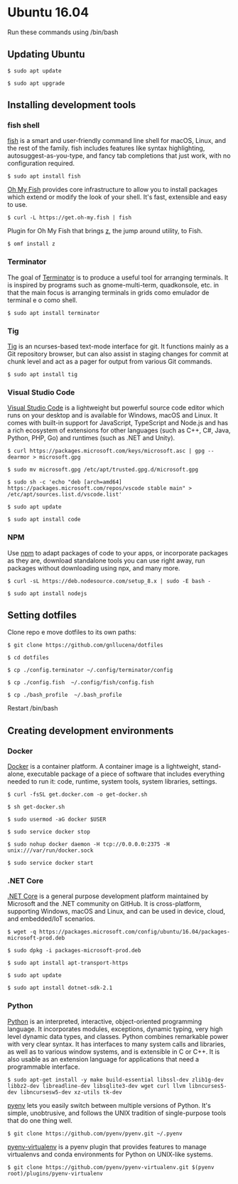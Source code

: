 # Ubuntu 16.04
Run these commands using /bin/bash

## Updating Ubuntu

	$ sudo apt update
	
	$ sudo apt upgrade

## Installing development tools
### fish shell
<a href="https://github.com/fish-shell/fish-shell">fish</a> is a smart and user-friendly command line shell for macOS, Linux, and the rest of the family. fish includes features like syntax highlighting, autosuggest-as-you-type, and fancy tab completions that just work, with no configuration required.
	
	$ sudo apt install fish
<a href="https://github.com/oh-my-fish/oh-my-fish">Oh My Fish</a> provides core infrastructure to allow you to install packages which extend or modify the look of your shell. It's fast, extensible and easy to use.
	
	$ curl -L https://get.oh-my.fish | fish


Plugin for Oh My Fish that brings <a href="https://github.com/oh-my-fish/plugin-z">z</a>, the jump around utility, to Fish.

	
	$ omf install z

### Terminator
The goal of <a href="https://gnometerminator.blogspot.com/p/introduction.html">Terminator</a>  is to produce a useful tool for arranging terminals. It is inspired by programs such as gnome-multi-term, quadkonsole, etc. in that the main focus is arranging terminals in grids
como emulador de terminal e o  como shell.

    $ sudo apt install terminator


### Tig

<a href="https://github.com/jonas/tig">Tig</a> is an ncurses-based text-mode interface for git. It functions mainly as a Git repository browser, but can also assist in staging changes for commit at chunk level and act as a pager for output from various Git commands.

	$ sudo apt install tig  


### Visual Studio Code

<a href="https://code.visualstudio.com/docs/setup/setup-overview">Visual Studio Code</a> is a lightweight but powerful source code editor which runs on your desktop and is available for Windows, macOS and Linux. It comes with built-in support for JavaScript, TypeScript and Node.js and has a rich ecosystem of extensions for other languages (such as C++, C#, Java, Python, PHP, Go) and runtimes (such as .NET and Unity).

	$ curl https://packages.microsoft.com/keys/microsoft.asc | gpg --dearmor > microsoft.gpg

	$ sudo mv microsoft.gpg /etc/apt/trusted.gpg.d/microsoft.gpg
	
	$ sudo sh -c 'echo "deb [arch=amd64] https://packages.microsoft.com/repos/vscode stable main" > /etc/apt/sources.list.d/vscode.list'

	$ sudo apt update

	$ sudo apt install code

### NPM
Use <a href="https://docs.npmjs.com/">npm</a> to adapt packages of code to your apps, or incorporate packages as they are, download standalone tools you can use right away, run packages without downloading using npx, and many more.

	$ curl -sL https://deb.nodesource.com/setup_8.x | sudo -E bash -

	$ sudo apt install nodejs

## Setting dotfiles

Clone repo e move dotfiles to its own paths:

	$ git clone https://github.com/gnllucena/dotfiles

	$ cd dotfiles

	$ cp ./config.terminator ~/.config/terminator/config

	$ cp ./config.fish  ~/.config/fish/config.fish
	
	$ cp ./bash_profile  ~/.bash_profile

Restart /bin/bash

## Creating development environments

### Docker

<a href="https://www.docker.com/what-container#/package_software">Docker</a> is a container platform. A container image is a lightweight, stand-alone, executable package of a piece of software that includes everything needed to run it: code, runtime, system tools, system libraries, settings.

	$ curl -fsSL get.docker.com -o get-docker.sh

	$ sh get-docker.sh

	$ sudo usermod -aG docker $USER

	$ sudo service docker stop

	$ sudo nohup docker daemon -H tcp://0.0.0.0:2375 -H unix:///var/run/docker.sock

	$ sudo service docker start

### .NET Core

<a href="https://docs.microsoft.com/pt-br/dotnet/core/">.NET Core</a> is a general purpose development platform maintained by Microsoft and the .NET community on GitHub. It is cross-platform, supporting Windows, macOS and Linux, and can be used in device, cloud, and embedded/IoT scenarios.

	$ wget -q https://packages.microsoft.com/config/ubuntu/16.04/packages-microsoft-prod.deb

	$ sudo dpkg -i packages-microsoft-prod.deb

	$ sudo apt install apt-transport-https

	$ sudo apt update

	$ sudo apt install dotnet-sdk-2.1

### Python

<a href="https://docs.python.org/3/faq/general.html#what-is-python">Python</a> is an interpreted, interactive, object-oriented programming language. It incorporates modules, exceptions, dynamic typing, very high level dynamic data types, and classes. Python combines remarkable power with very clear syntax. It has interfaces to many system calls and libraries, as well as to various window systems, and is extensible in C or C++. It is also usable as an extension language for applications that need a programmable interface.

	$ sudo apt-get install -y make build-essential libssl-dev zlib1g-dev libbz2-dev libreadline-dev libsqlite3-dev wget curl llvm libncurses5-dev libncursesw5-dev xz-utils tk-dev

<a href="https://github.com/pyenv/pyenv">pyenv</a> lets you easily switch between multiple versions of Python. It's simple, unobtrusive, and follows the UNIX tradition of single-purpose tools that do one thing well.

	$ git clone https://github.com/pyenv/pyenv.git ~/.pyenv

<a href="https://github.com/pyenv/pyenv">pyenv-virtualenv</a> is a pyenv plugin that provides features to manage virtualenvs and conda environments for Python on UNIX-like systems.

	$ git clone https://github.com/pyenv/pyenv-virtualenv.git $(pyenv root)/plugins/pyenv-virtualenv
